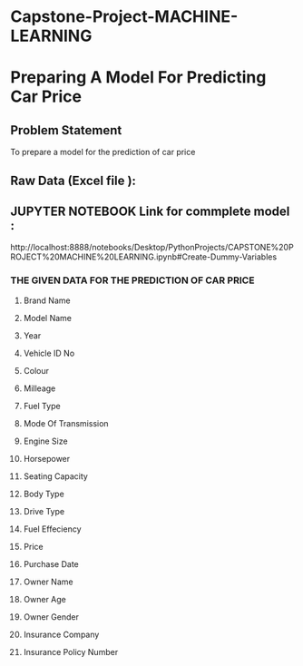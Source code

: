 # Capstone-Project-MACHINE-LEARNING
# Preparing A Model For Predicting Car Price

## Problem Statement

To prepare a model for the prediction of car price 

## Raw Data (Excel file ):

## JUPYTER NOTEBOOK Link for commplete model : 
 http://localhost:8888/notebooks/Desktop/PythonProjects/CAPSTONE%20PROJECT%20MACHINE%20LEARNING.ipynb#Create-Dummy-Variables

### THE GIVEN DATA FOR THE PREDICTION OF CAR PRICE
  
  1) Brand Name

  2) Model Name
  
  3) Year

  4) Vehicle ID No

  5) Colour

  6) Milleage

  7) Fuel Type

  8) Mode Of Transmission

  9) Engine Size

  10) Horsepower

  11) Seating Capacity

  12) Body Type

  13) Drive Type

  14) Fuel Effeciency

  15) Price

  16) Purchase Date

  17) Owner Name

  18) Owner Age

  19) Owner Gender

  20) Insurance Company

  21) Insurance Policy Number
